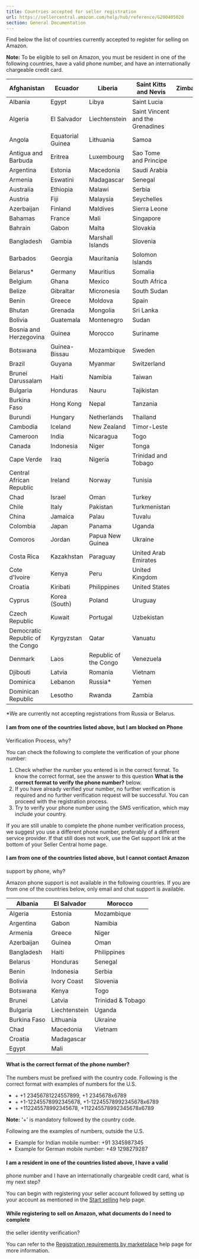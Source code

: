 ```yaml
---
title: Countries accepted for seller registration
url: https://sellercentral.amazon.com/help/hub/reference/G200405020
section: General Documentation
---
```


Find below the list of countries currently accepted to register for selling on
Amazon.

**Note:** To be eligible to sell on Amazon, you must be resident in one of the
following countries, have a valid phone number, and have an internationally
chargeable credit card.

Afghanistan | Ecuador | Liberia | Saint Kitts and Nevis | Zimbabwe  
---|---|---|---|---  
Albania | Egypt | Libya | Saint Lucia |   
Algeria | El Salvador | Liechtenstein | Saint Vincent and the Grenadines |   
Angola | Equatorial Guinea | Lithuania | Samoa |   
Antigua and Barbuda | Eritrea | Luxembourg | Sao Tome and Principe |   
Argentina | Estonia | Macedonia | Saudi Arabia |   
Armenia | Eswatini | Madagascar | Senegal |   
Australia | Ethiopia | Malawi | Serbia |   
Austria | Fiji | Malaysia | Seychelles |   
Azerbaijan | Finland | Maldives | Sierra Leone |   
Bahamas | France | Mali | Singapore |   
Bahrain | Gabon | Malta | Slovakia |   
Bangladesh | Gambia | Marshall Islands | Slovenia |   
Barbados | Georgia | Mauritania | Solomon Islands |   
Belarus* | Germany | Mauritius | Somalia |   
Belgium | Ghana | Mexico | South Africa |   
Belize | Gibraltar | Micronesia | South Sudan |   
Benin | Greece | Moldova | Spain |   
Bhutan | Grenada | Mongolia | Sri Lanka |   
Bolivia | Guatemala | Montenegro | Sudan |   
Bosnia and Herzegovina | Guinea | Morocco | Suriname |   
Botswana | Guinea-Bissau | Mozambique | Sweden |   
Brazil | Guyana | Myanmar | Switzerland |   
Brunei Darussalam | Haiti | Namibia | Taiwan |   
Bulgaria | Honduras | Nauru | Tajikistan |   
Burkina Faso | Hong Kong | Nepal | Tanzania |   
Burundi | Hungary | Netherlands | Thailand |   
Cambodia | Iceland | New Zealand | Timor-Leste |   
Cameroon | India | Nicaragua | Togo |   
Canada | Indonesia | Niger | Tonga |   
Cape Verde | Iraq | Nigeria | Trinidad and Tobago |   
Central African Republic | Ireland | Norway | Tunisia |   
Chad | Israel | Oman | Turkey |   
Chile | Italy | Pakistan | Turkmenistan |   
China | Jamaica | Palau | Tuvalu |   
Colombia | Japan | Panama | Uganda |   
Comoros | Jordan | Papua New Guinea | Ukraine |   
Costa Rica | Kazakhstan | Paraguay | United Arab Emirates |   
Cote d'Ivoire | Kenya | Peru | United Kingdom |   
Croatia | Kiribati | Philippines | United States |   
Cyprus | Korea (South) | Poland | Uruguay |   
Czech Republic | Kuwait | Portugal | Uzbekistan |   
Democratic Republic of the Congo | Kyrgyzstan | Qatar | Vanuatu |   
Denmark | Laos | Republic of the Congo | Venezuela |   
Djibouti | Latvia | Romania | Vietnam |   
Dominica | Lebanon | Russia* | Yemen |   
Dominican Republic | Lesotho | Rwanda | Zambia |   
  
*We are currently not accepting registrations from Russia or Belarus.

#### I am from one of the countries listed above, but I am blocked on Phone
Verification Process, why?

You can check the following to complete the verification of your phone number:  

  1. Check whether the number you entered is in the correct format. To know the correct format, see the answer to this question **What is the correct format to verify the phone number?** below.
  2. If you have already verified your number, no further verification is required and no further verification request will be successful. You can proceed with the registration process.
  3. Try to verify your phone number using the SMS verification, which may include your country.

If you are still unable to complete the phone number verification process, we
suggest you use a different phone number, preferably of a different service
provider. If that still does not work, use the Get support link at the bottom
of your Seller Central home page.

#### I am from one of the countries listed above, but I cannot contact Amazon
support by phone, why?

Amazon phone support is not available in the following countries. If you are
from one of the countries below, only email and chat support is available.

Albania | El Salvador | Morocco  
---|---|---  
Algeria | Estonia | Mozambique  
Argentina | Gabon | Namibia  
Armenia | Greece | Niger  
Azerbaijan | Guinea | Oman  
Bangladesh | Haiti | Philippines  
Belarus | Honduras | Senegal  
Benin | Indonesia | Serbia  
Bolivia | Ivory Coast | Slovenia  
Botswana | Kenya | Togo  
Brunei | Latvia | Trinidad & Tobago  
Bulgaria | Liechtenstein | Uganda  
Burkina Faso | Lithuania | Ukraine  
Chad | Macedonia | Vietnam  
Croatia | Madagascar |   
Egypt | Mali |   
  
#### What is the correct format of the phone number?

The numbers must be prefixed with the country code. Following is the correct
format with examples of numbers for the U.S.

  * +<country code><space><number><extension> +1 23456781224557899, +1 2345678x6789
  * +<country code><hyphen><number><extension> +1-12245578992345678, +1-12245578992345678x6789
  * +<country code><number><extension> +112245578992345678, +112245578992345678x6789 

**Note:** '+' is mandatory followed by the country code.

Following are the examples of numbers, outside the U.S.

  * Example for Indian mobile number: +91 3345987345
  * Example for German mobile number: +49 1298279287

#### I am a resident in one of the countries listed above, I have a valid
phone number and I have an internationally chargeable credit card, what is my
next step?

You can begin with registering your seller account followed by setting up your
account as mentioned in the [Start selling](/gp/help/G200154610) help page.

#### While registering to sell on Amazon, what documents do I need to complete
the seller identity verification?

You can refer to the [Registration requirements by
marketplace](/gp/help/G201468460) help page for more information.

